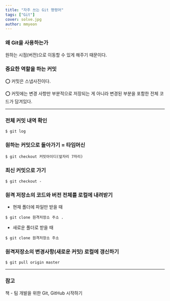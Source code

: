 ```yaml
---
title: "자주 쓰는 Git 명령어"
tags: ["Git"]
cover: solve.jpg
author: mmyeon
---
```


### 왜 Git을 사용하는가

원하는 시점(버전)으로 이동할 수 있게 해주기 때문이다.

### 중요한 역할을 하는 커밋

⭕ 커밋은 스냅사진이다.

⭕ 커밋에는 변경 사항만 부분적으로 저장되는 게 아니라 변경된 부분을 포함한 전체 코드가 담겨있다.

---

### 전체 커밋 내역 확인

`$ git log`

### 원하는 커밋으로 돌아가기 = 타임머신

`$ git checkout 커밋아이디(앞자리 7자리)`

### 최신 커밋으로 가기

`$ git checkout -`

### 원격 저장소의 코드와 버전 전체를 로컬에 내려받기

- 현재 폴더에 파일만 받을 때

`$ git clone 원격저장소 주소 .`

- 새로운 폴더로 받을 때

`$ git clone 원격저장소 주소`

### 원격저장소의 변경사항(새로운 커밋) 로컬에 갱신하기

`$ git pull origin master`

---

### 참고

책 - 팀 개발을 위한 Git, GitHub 시작하기
